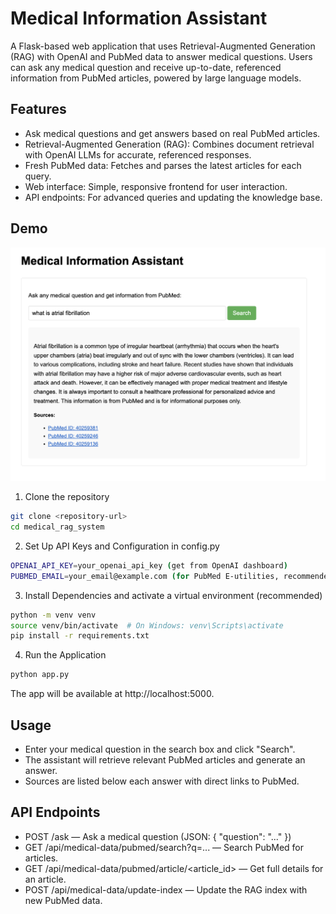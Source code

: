 # Medical Information Assistant

A Flask-based web application that uses Retrieval-Augmented Generation (RAG) with OpenAI and PubMed data to answer medical questions.
Users can ask any medical question and receive up-to-date, referenced information from PubMed articles, powered by large language models.

## Features
- Ask medical questions and get answers based on real PubMed articles.
- Retrieval-Augmented Generation (RAG): Combines document retrieval with OpenAI LLMs for accurate, referenced responses.
- Fresh PubMed data: Fetches and parses the latest articles for each query.
- Web interface: Simple, responsive frontend for user interaction.
- API endpoints: For advanced queries and updating the knowledge base.

## Demo
<img src="screenshots/screenshot.png" width="600" alt="Screenshot">

1. Clone the repository
```bash
git clone <repository-url>
cd medical_rag_system
```

2. Set Up API Keys and Configuration in config.py
```bash
OPENAI_API_KEY=your_openai_api_key (get from OpenAI dashboard)
PUBMED_EMAIL=your_email@example.com (for PubMed E-utilities, recommended for higher rate limits)
```
3. Install Dependencies and activate a virtual environment (recommended)
```bash
python -m venv venv
source venv/bin/activate  # On Windows: venv\Scripts\activate
pip install -r requirements.txt
```

4. Run the Application
```bash
python app.py
```
The app will be available at http://localhost:5000.

## Usage
- Enter your medical question in the search box and click "Search".
- The assistant will retrieve relevant PubMed articles and generate an answer.
- Sources are listed below each answer with direct links to PubMed.

## API Endpoints
- POST /ask — Ask a medical question (JSON: { "question": "..." })
- GET /api/medical-data/pubmed/search?q=... — Search PubMed for articles.
- GET /api/medical-data/pubmed/article/<article_id> — Get full details for an article.
- POST /api/medical-data/update-index — Update the RAG index with new PubMed data.
